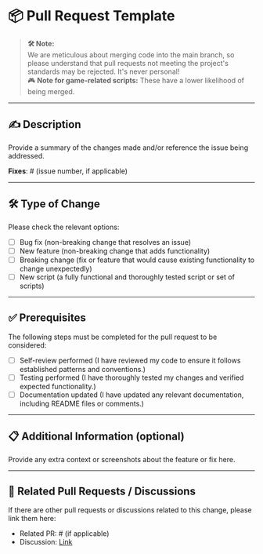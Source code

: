 # 📦 Pull Request Template

> **🛠️ Note:**  
> We are meticulous about merging code into the main branch, so please understand that pull requests not meeting the project's standards may be rejected. It's never personal!  
> 🎮 **Note for game-related scripts:** These have a lower likelihood of being merged.

---

## ✍️ Description
Provide a summary of the changes made and/or reference the issue being addressed.

**Fixes**: # (issue number, if applicable)  

---

## 🛠️ Type of Change
Please check the relevant options:  
- [ ] Bug fix (non-breaking change that resolves an issue)  
- [ ] New feature (non-breaking change that adds functionality)  
- [ ] Breaking change (fix or feature that would cause existing functionality to change unexpectedly)  
- [ ] New script (a fully functional and thoroughly tested script or set of scripts)  

---

## ✅ Prerequisites
The following steps must be completed for the pull request to be considered:  
- [ ] Self-review performed (I have reviewed my code to ensure it follows established patterns and conventions.)  
- [ ] Testing performed (I have thoroughly tested my changes and verified expected functionality.)  
- [ ] Documentation updated (I have updated any relevant documentation, including README files or comments.)  

---

## 📋 Additional Information (optional)
Provide any extra context or screenshots about the feature or fix here.  

---

## 🔗 Related Pull Requests / Discussions
If there are other pull requests or discussions related to this change, please link them here:  
- Related PR: # (if applicable)  
- Discussion: [Link](https://github.com/community-scripts/ProxmoxVE/discussions)  
